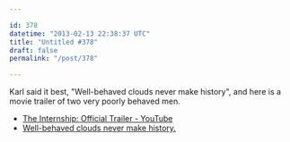 ```yaml
---

id: 378
datetime: "2013-02-13 22:38:37 UTC"
title: "Untitled #378"
draft: false
permalink: "/post/378"

---
```


Karl said it best, "Well-behaved clouds never make history", and here is a movie trailer of two very poorly behaved men. 

 
 * [The Internship: Official Trailer - YouTube](https://www.youtube.com/watch?v=ehJFc1W0VKE)
 * [Well-behaved clouds never make history.](https://twitter.com/KarlTheFog/status/301738693692125185)



